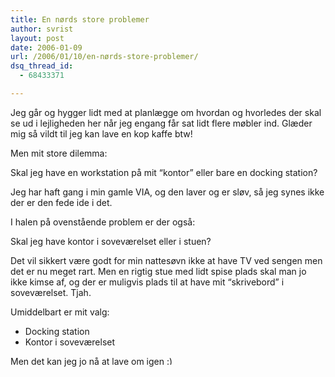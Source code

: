 ```yaml
---
title: En nørds store problemer
author: svrist
layout: post
date: 2006-01-09
url: /2006/01/10/en-nørds-store-problemer/
dsq_thread_id:
  - 68433371

---
```

Jeg går og hygger lidt med at planlægge om hvordan og hvorledes der skal se ud i lejligheden her når jeg engang får sat lidt flere møbler ind. Glæder mig så vildt til jeg kan lave en kop kaffe btw!

Men mit store dilemma:

Skal jeg have en workstation på mit &#8220;kontor&#8221; eller bare en docking station?
  
Jeg har haft gang i min gamle VIA, og den laver og er sløv, så jeg synes ikke der er den fede ide i det.

I halen på ovenstående problem er der også:

Skal jeg have kontor i soveværelset eller i stuen?
  
Det vil sikkert være godt for min nattesøvn ikke at have TV ved sengen men det er nu meget rart. Men en rigtig stue med lidt spise plads skal man jo ikke kimse af, og der er muligvis plads til at have mit &#8220;skrivebord&#8221; i soveværelset. Tjah.

Umiddelbart er mit valg:

  * Docking station
  * Kontor i soveværelset

Men det kan jeg jo nå at lave om igen <img src="http://blog.vrist.dk/newwp/wp-includes/images/smilies/simple-smile.png" alt=":)" class="wp-smiley" style="height: 1em; max-height: 1em;" />